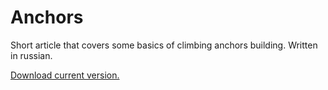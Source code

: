 # Anchors

Short article that covers some basics of climbing anchors building. Written in russian.

[Download current version.](https://github.com/juliabeliaeva/anchors/releases/download/v1.1/anchors.v1.1.pdf)
